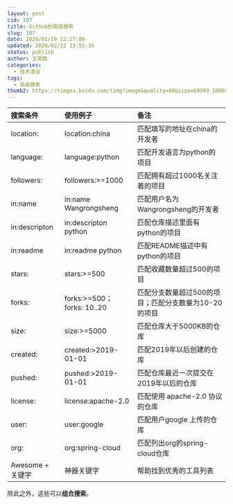 ```yaml
---
layout: post
cid: 107
title: Github的高级搜索
slug: 107
date: 2020/01/19 12:27:00
updated: 2020/02/22 13:55:34
status: publish
author: 王荣胜
categories: 
  - 技术漫谈
tags: 
  - 高级搜索
thumb2: https://timgsa.baidu.com/timg?image&quality=80&size=b9999_10000&sec=1582361003006&di=8a38c11275b7cc237c052291c83f768c&imgtype=0&src=http%3A%2F%2Fwww.cnetsec.com%2Fdfaq_wordpress%2Fwp-content%2Fuploads%2F2018%2F03%2Fgithub.png
---
```



<!--more-->
| 搜索条件 | 使用例子 | 备注 |
| :-- | :-- | :-- |
| location: | location:china | 匹配填写的地址在china的开发者 |
| language: | language:python | 匹配开发语言为python的项目 |
| followers: | followers:>=1000 | 匹配拥有超过1000名关注着的项目 |
| in:name | in:name Wangrongsheng | 匹配用户名为Wangrongsheng的开发者 |
| in:descripton | in:descripton python | 匹配仓库描述里面有python的项目 |
| in:readme | in:readme python | 匹配README描述中有python的项目 |
| stars: | stars:>=500 | 匹配收藏数量超过500的项目 |
| forks: | forks:>=500；forks: 10..20 | 匹配分支数量超过500的项目；匹配分支数量为10-20的项目 |
| size: | size:>=5000 | 匹配仓库大于5000KB的仓库 |
| created: | created:>2019-01-01 | 匹配2019年以后创建的仓库 |
| pushed: | pushed:>2019-01-01 | 匹配仓库最近一次提交在2019年以后的仓库 |
| license: | license:apache-2.0 | 匹配使用 apache-2.0 协议的仓库 |
| user: | user:google | 匹配用户google 上传的仓库 |
| org: | org:spring-cloud | 匹配列出org的spring-cloud仓库 |
| Awesome + 关键字 | 神器关键字 | 帮助找到优秀的工具列表 |

除此之外，这些可以**组合搜索**。